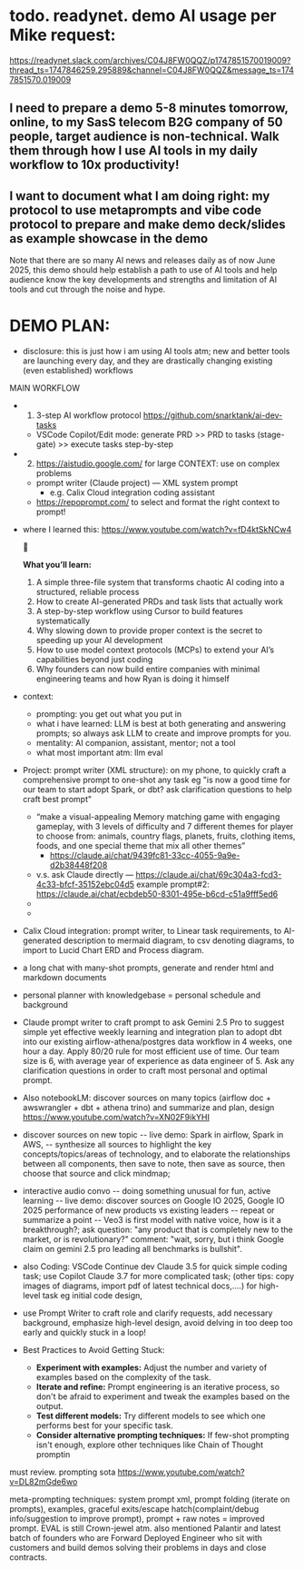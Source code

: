 # todo. readynet. demo AI usage per Mike request:

https://readynet.slack.com/archives/C04J8FW0QQZ/p1747851570019009?thread_ts=1747846259.295889&channel=C04J8FW0QQZ&message_ts=1747851570.019009


## I need to prepare a demo 5-8 minutes tomorrow, online, to my SasS telecom B2G company of 50 people, target audience is non-technical. Walk them through how I use AI tools in my daily workflow to 10x productivity!

## I want to document what I am doing right: my protocol to use metaprompts and vibe code protocol to prepare and make demo deck/slides as example showcase in the demo

Note that there are so many AI news and releases daily as of now June 2025, this demo should help establish a path to use of AI tools and help audience know the key developments and strengths and limitation of AI tools and cut through the noise and hype.

# DEMO PLAN:
- disclosure: this is just how i am using AI tools atm; new and better tools are launching every day, and they are drastically changing existing (even established) workflows

MAIN WORKFLOW

- 1) 3-step AI workflow protocol https://github.com/snarktank/ai-dev-tasks
    - VSCode Copilot/Edit mode: generate PRD >> PRD to tasks (stage-gate) >> execute tasks step-by-step
- 2) https://aistudio.google.com/ for large CONTEXT: use on complex problems
    - prompt writer (Claude project) — XML system prompt
        - e.g. Calix Cloud integration coding assistant
    - https://repoprompt.com/ to select and format the right context to prompt!
        
        
- where I learned this: https://www.youtube.com/watch?v=fD4ktSkNCw4
    
    <aside>
    🔑
    
    **What you’ll learn:**
    
    1. A simple three-file system that transforms chaotic AI coding into a structured, reliable process
    2. How to create AI-generated PRDs and task lists that actually work
    3. A step-by-step workflow using Cursor to build features systematically
    4. Why slowing down to provide proper context is the secret to speeding up your AI development
    5. How to use model context protocols (MCPs) to extend your AI’s capabilities beyond just coding
    6. Why founders can now build entire companies with minimal engineering teams and how Ryan is doing it himself
    
    </aside>
    

- context:
    - prompting: you get out what you put in
    - what i have learned: LLM is best at both generating and answering prompts; so always ask LLM to create and improve prompts for you.
    - mentality: AI companion, assistant, mentor; not a tool
    - what most important atm: llm eval
- Project: prompt writer (XML structure): on my phone, to quickly craft a comprehensive prompt to one-shot any task eg "is now a good time for our team to start adopt Spark, or dbt? ask clarification questions to help craft best prompt"
    - “make a visual-appealing Memory matching game with engaging gameplay, with 3 levels of difficulty and 7 different themes for player to choose from: animals, country flags, planets, fruits, clothing items, foods, and one special theme that mix all other themes”
        - https://claude.ai/chat/9439fc81-33cc-4055-9a9e-d2b38448f208
    - v.s. ask Claude directly — https://claude.ai/chat/69c304a3-fcd3-4c33-bfcf-35152ebc04d5 example prompt#2: https://claude.ai/chat/ecbdeb50-8301-495e-b6cd-c51a9fff5ed6
    - 
    - 
- Calix Cloud integration: prompt writer, to Linear task requirements, to AI-generated description to mermaid diagram, to csv denoting diagrams, to import to Lucid Chart ERD and Process diagram.
- a long chat with many-shot prompts, generate and render html and markdown documents
- personal planner with knowledgebase = personal schedule and background
- Claude prompt writer to craft prompt to ask Gemini 2.5 Pro to suggest simple yet effective weekly learning and integration plan to adopt dbt into our existing airflow-athena/postgres data workflow in 4 weeks, one hour a day. Apply 80/20 rule for most efficient use of time. Our team size is 6, with average year of experience as data engineer of 5. Ask any clarification questions in order to craft most personal and optimal prompt.
- Also notebookLM: discover sources on many topics (airflow doc + awswrangler + dbt + athena trino) and summarize and plan, design https://www.youtube.com/watch?v=XN02F9ikYHI
- discover sources on new topic -- live demo: Spark in airflow, Spark in AWS, -- synthesize all sources to highlight the key concepts/topics/areas of technology, and to elaborate the relationships between all components, then save to note, then save as source, then choose that source and click mindmap;
- interactive audio convo -- doing something unusual for fun, active learning -- live demo: discover sources on Google IO 2025, Google IO 2025 performance of new products vs existing leaders -- repeat or summarize a point -- Veo3 is first model with native voice, how is it a breakthrough?; ask question: "any product that is completely new to the market, or is revolutionary?" comment: "wait, sorry, but i think Google claim on gemini 2.5 pro leading all benchmarks is bullshit".
- also Coding: VSCode Continue dev Claude 3.5 for quick simple coding task; use Copilot Claude 3.7 for more complicated task; (other tips: copy images of diagrams, import pdf of latest technical docs,....) for high-level task eg initial code design,
- use Prompt Writer to craft role and clarify requests, add necessary background, emphasize high-level design, avoid delving in too deep too early and quickly stuck in a loop!
- Best Practices to Avoid Getting Stuck:
    - **Experiment with examples:**
    Adjust the number and variety of examples based on the complexity of the task.
    - **Iterate and refine:**
    Prompt engineering is an iterative process, so don't be afraid to experiment and tweak the examples based on the output.
    - **Test different models:**
    Try different models to see which one performs best for your specific task.
    - **Consider alternative prompting techniques:**
    If few-shot prompting isn't enough, explore other techniques like Chain of Thought promptin

must review. prompting sota https://www.youtube.com/watch?v=DL82mGde6wo

meta-prompting techniques: system prompt xml, prompt folding (iterate on prompts), examples, graceful exits/escape hatch(complaint/debug info/suggestion to improve prompt), prompt + raw notes = improved prompt. EVAL is still Crown-jewel atm. also mentioned Palantir and latest batch of founders who are Forward Deployed Engineer who sit with customers and build demos solving their problems in days and close contracts.